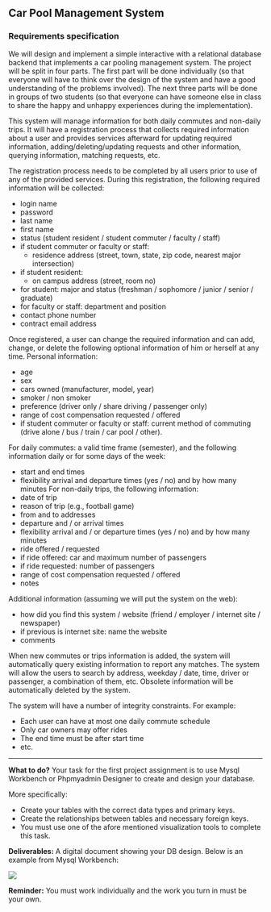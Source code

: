 ## Car Pool Management System

### Requirements specification

We will design and implement a simple interactive with a relational database backend that implements a car pooling management system. The project will be split in four parts. The first part will be done individually (so that everyone will have to think over the design of the system and have a good understanding of the problems involved). The next three parts will be done in groups of two students (so that everyone can have someone else in class to share the happy and unhappy experiences during the implementation).

This system will manage information for both daily commutes and non-daily trips. It will have a registration process that collects required information about a user and provides services afterward for updating required information, adding/deleting/updating requests and other information, querying information, matching requests, etc.

The registration process needs to be completed by all users prior to use of any of the provided services. During this registration, the following required information will be collected:

* login name
* password
* last name
* first name
* status (student resident / student commuter / faculty / staff)
* if student commuter or faculty or staff: 
    * residence address (street, town, state, zip code, nearest major intersection)
* if student resident: 
    * on campus address (street, room no)
* for student: major and status (freshman / sophomore / junior / senior / graduate)
* for faculty or staff: department and position
* contact phone number
* contract email address

Once registered, a user can change the required information and can add, change, or delete the following optional information of him or herself at any time. Personal information:

* age
* sex
* cars owned (manufacturer, model, year)
* smoker / non smoker
* preference (driver only / share driving / passenger only)
* range of cost compensation requested / offered
* if student commuter or faculty or staff: current method of commuting (drive alone / bus / train / car pool / other).

For daily commutes: a valid time frame (semester), and the following information daily or for some days of the week:

* start and end times
* flexibility arrival and departure times (yes / no) and by how many minutes
For non-daily trips, the following information:
* date of trip
* reason of trip (e.g., football game)
* from and to addresses
* departure and / or arrival times
* flexibility arrival and / or departure times (yes / no) and by how many minutes
* ride offered / requested
* if ride offered: car and maximum number of passengers
* if ride requested: number of passengers
* range of cost compensation requested / offered
* notes

Additional information (assuming we will put the system on the web):

* how did you find this system / website (friend / employer / internet site / newspaper)
* if previous is internet site: name the website
* comments

When new commutes or trips information is added, the system will automatically query existing information to report any matches. The system will allow the users to search by address, weekday / date, time, driver or passenger, a combination of them, etc. Obsolete information will be automatically deleted by the system.

The system will have a number of integrity constraints. For example:
- Each user can have at most one daily commute schedule
- Only car owners may offer rides
- The end time must be after start time
- etc.


* * *

**What to do?** Your task for the first project assignment is to use Mysql Workbench or Phpmyadmin Designer to create and design your database. 

More specifically:

- Create your tables with the correct data types and primary keys.
- Create the relationships between tables and necessary foreign keys.
- You must use one of the afore mentioned visualization tools to complete this task.

**Deliverables:** A digital document showing your DB design. Below is an example from Mysql Workbench:

![](https://s3.amazonaws.com/f.cl.ly/items/2R0q41330k2k0N1O2G31/diagram.png)

**Reminder:** You must work individually and the work you turn in must be your own.  